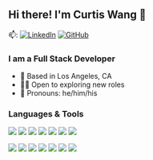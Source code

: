 ## Hi there! I'm Curtis Wang 👋

📫: [![LinkedIn][LinkedIn.js]][LinkedIn-url] [![GitHub][GitHub.js]][GitHub-url]

### I am a Full Stack Developer
- 📍 Based in Los Angeles, CA
- 👨‍💻 Open to exploring new roles
- 👨 Pronouns: he/him/his

### Languages & Tools

<img src="https://img.shields.io/badge/JavaScript-36454F?style=for-the-badge&logo=javascript&logoColor=F7DF1E"/> <img src="https://img.shields.io/badge/React-808080?style=for-the-badge&logo=react&logoColor=61DAFB"/> <img src="https://img.shields.io/badge/React&ndash;Native-808080?style=for-the-badge&logo=react&logoColor=61DAFB"/> <img src="https://img.shields.io/badge/HTML5-E34F26?style=for-the-badge&logo=html5&logoColor=white"/> <img src="https://img.shields.io/badge/CSS3-1572B6?style=for-the-badge&logo=css3&logoColor=white"/> <img src="https://img.shields.io/badge/Git-F05032?style=for-the-badge&logo=git&logoColor=white"/> <img src="https://img.shields.io/badge/VS&nbsp;Code-1572B6?style=for-the-badge&logo=visualstudiocode&logoColor=white"/>

<img src="https://img.shields.io/badge/NodeJS-339933?style=for-the-badge&logo=nodedotjs&logoColor=white"/> <img src="https://img.shields.io/badge/Express-000000?style=for-the-badge&logo=express&logoColor=white"/> <img src="https://img.shields.io/badge/MySQL-4479A1?style=for-the-badge&logo=mysql&logoColor=white"/> <img src="https://img.shields.io/badge/PostgreSQL-4169E1?style=for-the-badge&logo=postgresql&logoColor=white"/> <img src="https://img.shields.io/badge/MongoDB-47A248?style=for-the-badge&logo=mongodb&logoColor=white"/> <img src="https://img.shields.io/badge/Babel-F9DC3E?style=for-the-badge&logo=babel&logoColor=grey"/> <img src="https://img.shields.io/badge/Webpack-8DD6F9?style=for-the-badge&logo=webpack&logoColor=white"/>

[LinkedIn.js]: https://img.shields.io/badge/cwang1014-0A66C2?style=flat-square&logo=linkedin&logoColor=white
[LinkedIn-url]: https://www.linkedin.com/in/curtiswang1014/
[GitHub.js]: https://img.shields.io/badge/cwang1014-181717?style=flat-square&logo=github&logoColor=white
[GitHub-url]: https://github.com/cwang1014

<!--
**cwang1014/cwang1014** is a ✨ _special_ ✨ repository because its `README.md` (this file) appears on your GitHub profile.

Here are some ideas to get you started:

- 🔭 I’m currently working on ...
- 🌱 I’m currently learning ...
- 👯 I’m looking to collaborate on ...
- 🤔 I’m looking for help with ...
- 💬 Ask me about ...
- 📫 How to reach me: ...
- 😄 Pronouns: ...
- ⚡ Fun fact: ...
-->
